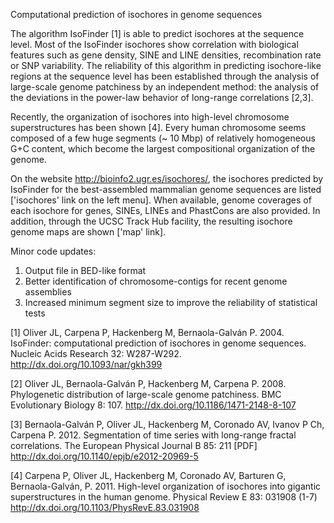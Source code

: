 Computational prediction of isochores in genome sequences

The algorithm IsoFinder [1] is able to predict isochores at the sequence level. Most of the IsoFinder isochores show correlation with biological features such as gene density, SINE and LINE densities, recombination rate or SNP variability. The reliability of this algorithm in predicting isochore-like regions at the sequence level has been established through the analysis of large-scale genome patchiness by an independent method: the analysis of the deviations in the power-law behavior of long-range correlations [2,3].

Recently, the organization of isochores into high-level chromosome superstructures has been shown [4]. Every human chromosome seems composed of a few huge segments (~ 10 Mbp) of relatively homogeneous G+C content, which become the largest compositional organization of the genome.

On the website http://bioinfo2.ugr.es/isochores/, the isochores predicted by IsoFinder for the best-assembled mammalian genome sequences are listed ['isochores' link on the left menu]. When available, genome coverages of each isochore for genes, SINEs, LINEs and PhastCons are also provided. In addition, through the UCSC Track Hub facility, the resulting isochore genome maps are shown ['map' link].

Minor code updates:
1.	Output file in BED-like format
2.	Better identification of chromosome-contigs for recent genome assemblies
3.	Increased minimum segment size to improve the reliability of statistical tests

[1] Oliver JL, Carpena P, Hackenberg M, Bernaola-Galván P. 2004. IsoFinder: computational prediction of isochores in genome sequences. Nucleic Acids Research 32: W287-W292.
http://dx.doi.org/10.1093/nar/gkh399

[2] Oliver JL, Bernaola-Galván P, Hackenberg M, Carpena P. 2008. Phylogenetic distribution of large-scale genome patchiness. BMC Evolutionary Biology 8: 107.
http://dx.doi.org/10.1186/1471-2148-8-107

[3] Bernaola-Galván P, Oliver JL, Hackenberg M, Coronado AV, Ivanov P Ch, Carpena P. 2012. Segmentation of time series with long-range fractal correlations. The European Physical Journal B 85: 211 [PDF]
http://dx.doi.org/10.1140/epjb/e2012-20969-5

[4] Carpena P, Oliver JL, Hackenberg M, Coronado AV, Barturen G, Bernaola-Galván, P. 2011.
High-level organization of isochores into gigantic superstructures in the human genome. Physical Review E 83: 031908 (1-7)
http://dx.doi.org/10.1103/PhysRevE.83.031908


